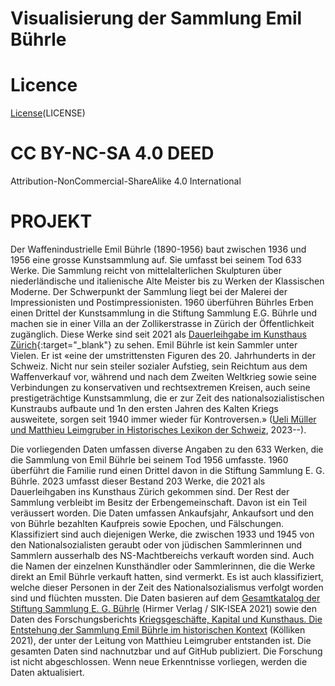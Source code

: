 # Visualisierung der Sammlung Emil Bührle
# 

# Licence
[License](https://creativecommons.org/licenses/by-nc-sa/4.0/)(LICENSE)
# CC BY-NC-SA 4.0 DEED
Attribution-NonCommercial-ShareAlike 4.0 International


# PROJEKT
Der Waffenindustrielle Emil Bührle (1890-1956) baut zwischen 1936 und 1956 eine grosse Kunstsammlung auf. Sie umfasst bei seinem Tod 633 Werke. Die Sammlung reicht von mittelalterlichen Skulpturen über niederländische und italienische Alte Meister bis zu Werken der Klassischen Moderne. Der Schwerpunkt der Sammlung liegt bei der Malerei der Impressionisten und Postimpressionisten.
1960 überführen Bührles Erben einen Drittel der Kunstsammlung in die Stiftung Sammlung E.G. Bührle und machen sie in einer Villa an der Zollikerstrasse in Zürich der Öffentlichkeit zugänglich. Diese Werke sind seit 2021 als [Dauerleihgabe im Kunsthaus Zürich](https://www.kunsthaus.ch/sammlung/private-sammlungen/emil-buehrle/){:target="_blank"} zu sehen.
Emil Bührle ist kein Sammler unter Vielen. Er ist «eine der umstrittensten Figuren des 20. Jahrhunderts in der Schweiz. Nicht nur sein steiler sozialer Aufstieg, sein Reichtum aus dem Waffenverkauf vor, während und nach dem Zweiten Weltkrieg sowie seine Verbindungen zu konservativen und rechtsextremen Kreisen, auch seine prestigeträchtige Kunstsammlung, die er zur Zeit des nationalsozialistischen Kunstraubs aufbaute und 1n den ersten Jahren des Kalten Kriegs ausweitete, sorgen seit 1940 immer wieder für Kontroversen.» ([Ueli Müller und Matthieu Leimgruber in Historisches Lexikon der Schweiz](https://hls-dhs-dss.ch/de/articles/027701/2023-05-22/), 2023--).

Die vorliegenden Daten umfassen diverse Angaben zu den 633 Werken, die die Sammlung von Emil Bührle bei seinem Tod 1956 umfasste. 1960 überführt die Familie rund einen Drittel davon in die Stiftung Sammlung E. G. Bührle. 2023 umfasst dieser Bestand 203 Werke, die 2021 als Dauerleihgaben ins Kunsthaus Zürich gekommen sind. Der Rest der Sammlung verbleibt im Besitz der Erbengemeinschaft. Davon ist ein Teil veräussert worden. Die Daten umfassen Ankaufsjahr, Ankaufsort und den von Bührle bezahlten Kaufpreis sowie Epochen, und Fälschungen. Klassifiziert sind auch diejenigen Werke, die zwischen 1933 und 1945 von den Nationalsozialisten geraubt oder von jüdischen Sammlerinnen und Sammlern ausserhalb des NS-Machtbereichs verkauft worden sind. Auch die Namen der einzelnen Kunsthändler oder Sammlerinnen, die die Werke direkt an Emil Bührle verkauft hatten, sind vermerkt. Es ist auch klassifiziert, welche dieser Personen in der Zeit des Nationalsozialismus verfolgt worden sind und flüchten mussten.
Die Daten basieren auf dem [Gesamtkatalog der Stiftung Sammlung E. G. Bührle](https://search.worldcat.org/de/title/1251780055) (Hirmer Verlag / SIK-ISEA 2021) sowie den Daten des Forschungsberichts [Kriegsgeschäfte, Kapital und Kunsthaus. Die Entstehung der Sammlung Emil Bührle im historischen Kontext](https://www.fsw.uzh.ch/de/personenaz/lehrstuhlleimgruber/Forschung/B%C3%BChrle.html) (Kölliken 2021), der unter der Leitung von Matthieu Leimgruber entstanden ist. Die gesamten Daten sind nachnutzbar und auf GitHub publiziert. Die Forschung ist nicht abgeschlossen. Wenn neue Erkenntnisse vorliegen, werden die Daten aktualisiert.
